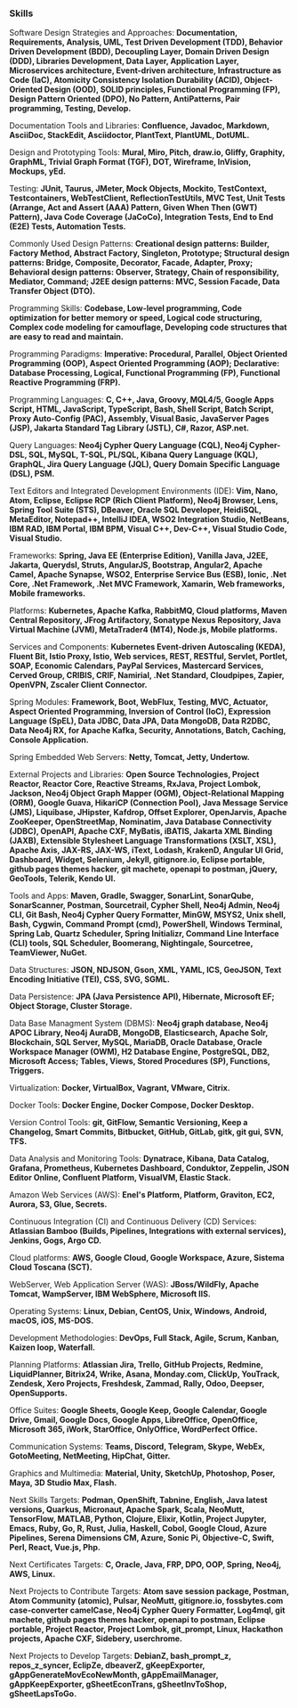 ### Skills
Software Design Strategies and Approaches: **Documentation, Requirements, Analysis, UML, Test Driven Development (TDD), Behavior Driven Development (BDD), Decoupling Layer, Domain Driven Design (DDD), Libraries Development, Data Layer, Application Layer, Microservices architecture, Event-driven architecture, Infrastructure as Code (IaC), Atomicity Consistency Isolation Durability (ACID), Object-Oriented Design (OOD), SOLID principles, Functional Programming (FP), Design Pattern Oriented (DPO), No Pattern, AntiPatterns, Pair programming, Testing, Develop.**

Documentation Tools and Libraries: **Confluence, Javadoc, Markdown, AsciiDoc, StackEdit, Asciidoctor, PlantText, PlantUML, DotUML.**

Design and Prototyping Tools: **Mural, Miro, Pitch, draw.io, Gliffy, Graphity, GraphML, Trivial Graph Format (TGF), DOT, Wireframe, InVision, Mockups, yEd.**

Testing: **JUnit, Taurus, JMeter, Mock Objects, Mockito, TestContext, Testcontainers, WebTestClient, ReflectionTestUtils, MVC Test, Unit Tests (Arrange, Act and Assert (AAA) Pattern, Given When Then (GWT) Pattern), Java Code Coverage (JaCoCo), Integration Tests, End to End (E2E) Tests, Automation Tests.**

Commonly Used Design Patterns: **Creational design patterns: Builder, Factory Method, Abstract Factory, Singleton, Prototype; Structural design patterns: Bridge, Composite, Decorator, Facade, Adapter, Proxy; Behavioral design patterns: Observer, Strategy, Chain of responsibility, Mediator, Command; J2EE design patterns: MVC, Session Facade, Data Transfer Object (DTO).**

Programming Skills: **Codebase, Low-level programming, Code optimization for better memory or speed, Logical code structuring, Complex code modeling for camouflage, Developing code structures that are easy to read and maintain.**

Programming Paradigms: **Imperative: Procedural, Parallel, Object Oriented Programming (OOP), Aspect Oriented Programming (AOP); Declarative: Database Processing, Logical, Functional Programming (FP), Functional Reactive Programming (FRP).**

Programming Languages: **C, C++, Java, Groovy, MQL4/5, Google Apps Script, HTML, JavaScript, TypeScript, Bash, Shell Script, Batch Script, Proxy Auto-Config (PAC), Assembly, Visual Basic, JavaServer Pages (JSP), Jakarta Standard Tag Library (JSTL), C#, Razor, ASP.net.**

Query Languages: **Neo4j Cypher Query Language (CQL), Neo4j Cypher-DSL, SQL, MySQL, T-SQL, PL/SQL, Kibana Query Language (KQL), GraphQL, Jira Query Language (JQL), Query Domain Specific Language (DSL), PSM.**

Text Editors and Integrated Development Environments (IDE): **Vim, Nano, Atom, Eclipse, Eclipse RCP (Rich Client Platform), Neo4j Browser, Lens, Spring Tool Suite (STS), DBeaver, Oracle SQL Developer, HeidiSQL, MetaEditor, Notepad++, IntelliJ IDEA, WSO2 Integration Studio, NetBeans, IBM RAD, IBM Portal, IBM BPM, Visual C++, Dev-C++, Visual Studio Code, Visual Studio.**

Frameworks: **Spring, Java EE (Enterprise Edition), Vanilla Java, J2EE, Jakarta, Querydsl, Struts, AngularJS, Bootstrap, Angular2, Apache Camel, Apache Synapse, WSO2, Enterprise Service Bus (ESB), Ionic, .Net Core, .Net Framework, .Net MVC Framework, Xamarin, Web frameworks, Mobile frameworks.**

Platforms: **Kubernetes, Apache Kafka, RabbitMQ, Cloud platforms, Maven Central Repository, JFrog Artifactory, Sonatype Nexus Repository, Java Virtual Machine (JVM), MetaTrader4 (MT4), Node.js, Mobile platforms.**

Services and Components: **Kubernetes Event-driven Autoscaling (KEDA), Fluent Bit, Istio Proxy, Istio, Web services, REST, RESTful, Servlet, Portlet, SOAP, Economic Calendars, PayPal Services, Mastercard Services, Cerved Group, CRIBIS, CRIF, Namirial, .Net Standard, Cloudpipes, Zapier, OpenVPN, Zscaler Client Connector.**

Spring Modules: **Framework, Boot, WebFlux, Testing, MVC, Actuator, Aspect Oriented Programming, Inversion of Control (IoC), Expression Language (SpEL), Data JDBC, Data JPA, Data MongoDB, Data R2DBC, Data Neo4j RX, for Apache Kafka, Security, Annotations, Batch, Caching, Console Application.**

Spring Embedded Web Servers: **Netty, Tomcat, Jetty, Undertow.**

External Projects and Libraries: **Open Source Technologies, Project Reactor, Reactor Core, Reactive Streams, RxJava, Project Lombok, Jackson, Neo4j Object Graph Mapper (OGM), Object-Relational Mapping (ORM), Google Guava, HikariCP (Connection Pool), Java Message Service (JMS), Liquibase, JHipster, Kafdrop, Offset Explorer, OpenJarvis, Apache ZooKeeper, OpenStreetMap, Nominatim, Java Database Connectivity (JDBC), OpenAPI, Apache CXF, MyBatis, iBATIS, Jakarta XML Binding (JAXB), Extensible Stylesheet Language Transformations (XSLT, XSL), Apache Axis, JAX-RS, JAX-WS, iText, Lodash, KrakenD, Angular UI Grid, Dashboard, Widget, Selenium, Jekyll, gitignore.io, Eclipse portable, github pages themes hacker, git machete, openapi to postman, jQuery, GeoTools, Telerik, Kendo UI.**

Tools and Apps: **Maven, Gradle, Swagger, SonarLint, SonarQube, SonarScanner, Postman, Sourcetrail, Cypher Shell, Neo4j Admin, Neo4j CLI, Git Bash, Neo4j Cypher Query Formatter, MinGW, MSYS2, Unix shell, Bash, Cygwin, Command Prompt (cmd), PowerShell, Windows Terminal, Spring Lab, Quartz Scheduler, Spring Initializr, Command Line Interface (CLI) tools, SQL Scheduler, Boomerang, Nightingale, Sourcetree, TeamViewer, NuGet.**

Data Structures: **JSON, NDJSON, Gson, XML, YAML, ICS, GeoJSON, Text Encoding Initiative (TEI), CSS, SVG, SGML.**

Data Persistence: **JPA (Java Persistence API), Hibernate, Microsoft EF; Object Storage, Cluster Storage.**

Data Base Managment System (DBMS): **Neo4j graph database, Neo4j APOC Library, Neo4j AuraDB, MongoDB, Elasticsearch, Apache Solr, Blockchain, SQL Server, MySQL, MariaDB, Oracle Database, Oracle Workspace Manager (OWM), H2 Database Engine, PostgreSQL, DB2, Microsoft Access; Tables, Views, Stored Procedures (SP), Functions, Triggers.**

Virtualization: **Docker, VirtualBox, Vagrant, VMware, Citrix.**

Docker Tools: **Docker Engine, Docker Compose, Docker Desktop.**

Version Control Tools: **git, GitFlow, Semantic Versioning, Keep a Changelog, Smart Commits, Bitbucket, GitHub, GitLab, gitk, git gui, SVN, TFS.**

Data Analysis and Monitoring Tools: **Dynatrace, Kibana, Data Catalog, Grafana, Prometheus, Kubernetes Dashboard, Conduktor, Zeppelin, JSON Editor Online, Confluent Platform, VisualVM, Elastic Stack.**

Amazon Web Services (AWS): **Enel's Platform, Platform, Graviton, EC2, Aurora, S3, Glue, Secrets.**

Continuous Integration (CI) and Continuous Delivery (CD) Services: **Atlassian Bamboo (Builds, Pipelines, Integrations with external services), Jenkins, Gogs, Argo CD.**

Cloud platforms: **AWS, Google Cloud, Google Workspace, Azure, Sistema Cloud Toscana (SCT).**

WebServer, Web Application Server (WAS): **JBoss/WildFly, Apache Tomcat, WampServer, IBM WebSphere, Microsoft IIS.**

Operating Systems: **Linux, Debian, CentOS, Unix, Windows, Android, macOS, iOS, MS-DOS.**

Development Methodologies: **DevOps, Full Stack, Agile, Scrum, Kanban, Kaizen loop, Waterfall.**

Planning Platforms: **Atlassian Jira, Trello, GitHub Projects, Redmine, LiquidPlanner, Bitrix24, Wrike, Asana, Monday.com, ClickUp, YouTrack, Zendesk, Xero Projects, Freshdesk, Zammad, Rally, Odoo, Deepser, OpenSupports.**

Office Suites: **Google Sheets, Google Keep, Google Calendar, Google Drive, Gmail, Google Docs, Google Apps, LibreOffice, OpenOffice, Microsoft 365, iWork, StarOffice, OnlyOffice, WordPerfect Office.**

Communication Systems: **Teams, Discord, Telegram, Skype, WebEx, GotoMeeting, NetMeeting, HipChat, Gitter.**

Graphics and Multimedia: **Material, Unity, SketchUp, Photoshop, Poser, Maya, 3D Studio Max, Flash.**

Next Skills Targets: **Podman, OpenShift, Tabnine, English, Java latest versions, Quarkus, Micronaut, Apache Spark, Scala, NeoMutt, TensorFlow, MATLAB, Python, Clojure, Elixir, Kotlin, Project Jupyter, Emacs, Ruby, Go, R, Rust, Julia, Haskell, Cobol, Google Cloud, Azure Pipelines, Serena Dimensions CM, Azure, Sonic Pi, Objective-C, Swift, Perl, React, Vue.js, Php.**

Next Certificates Targets: **C, Oracle, Java, FRP, DPO, OOP, Spring, Neo4j, AWS, Linux.**

Next Projects to Contribute Targets: **Atom save session package, Postman, Atom Community (atomic), Pulsar, NeoMutt, gitignore.io, fossbytes.com case-converter camelCase, Neo4j Cypher Query Formatter, Log4mql, git machete, github pages themes hacker, openapi to postman, Eclipse portable, Project Reactor, Project Lombok, git_prompt, Linux, Hackathon projects, Apache CXF, Sidebery, userchrome.**

Next Projects to Develop Targets: **DebianZ, bash_prompt_z, repos_z_syncer, EclipZe, dbeaverZ, gKeepExporter, gAppGenerateMovEcoNewMonth, gAppEmailManager, gAppKeepExporter, gSheetEconTrans, gSheetInvToShop, gSheetLapsToGo.**